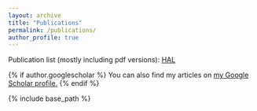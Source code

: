 ```yaml
---
layout: archive
title: "Publications"
permalink: /publications/
author_profile: true
---
```


Publication list (mostly including pdf versions): [HAL](https://hal-imt-atlantique.archives-ouvertes.fr/IMTA_ITI/search/index/?q=%2A&authIdHal_s=francois-rousseau&sort=producedDate_tdate+desc)

{% if author.googlescholar %}
  You can also find my articles on <u><a href="{{author.googlescholar}}">my Google Scholar profile</a>.</u>
{% endif %}

{% include base_path %}

<!-- {% for post in site.publications reversed %}
  {% include archive-single.html %}
{% endfor %}
 -->